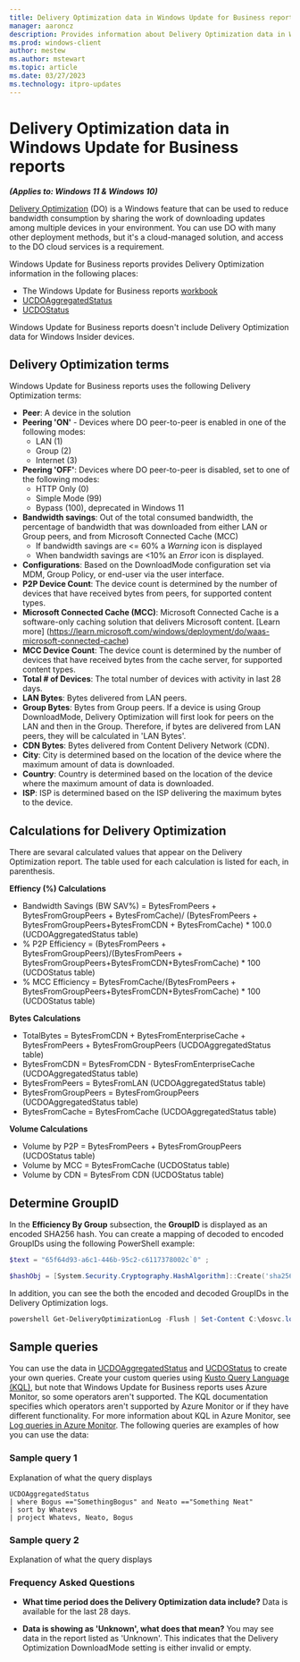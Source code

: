 ```yaml
---
title: Delivery Optimization data in Windows Update for Business reports
manager: aaroncz
description: Provides information about Delivery Optimization data in Windows Update for Business reports 
ms.prod: windows-client
author: mestew
ms.author: mstewart
ms.topic: article
ms.date: 03/27/2023
ms.technology: itpro-updates
---
```


# Delivery Optimization data in Windows Update for Business reports
<!--7715481-->
***(Applies to: Windows 11 & Windows 10)***

[Delivery Optimization](../do/waas-delivery-optimization.md) (DO) is a Windows feature that can be used to reduce bandwidth consumption by sharing the work of downloading updates among multiple devices in your environment. You can use DO with many other deployment methods, but it's a cloud-managed solution, and access to the DO cloud services is a requirement. 

Windows Update for Business reports provides Delivery Optimization information in the following places:
- The Windows Update for Business reports [workbook](wufb-reports-workbook.md)
- [UCDOAggregatedStatus](wufb-reports-schema-ucdoaggregatedstatus.md)
- [UCDOStatus](wufb-reports-schema-ucdostatus.md)

Windows Update for Business reports doesn't include Delivery Optimization data for Windows Insider devices. 

## Delivery Optimization terms

Windows Update for Business reports uses the following Delivery Optimization terms:

- **Peer**: A device in the solution
- **Peering 'ON'** - Devices where DO peer-to-peer is enabled in one of the following modes:
   - LAN (1)
   - Group (2)
   - Internet (3)
- **Peering 'OFF'**: Devices where DO peer-to-peer is disabled, set to one of the following modes:
   - HTTP Only (0)
   - Simple Mode (99)
   - Bypass (100), deprecated in Windows 11
- **Bandwidth savings**: Out of the total consumed bandwidth, the percentage of bandwidth that was downloaded from either LAN or Group peers, and from Microsoft Connected Cache (MCC)
   - If bandwidth savings are <= 60% a *Warning* icon is displayed
   - When bandwidth savings are <10% an *Error* icon is displayed.
- **Configurations**: Based on the DownloadMode configuration set via MDM, Group Policy, or end-user via the user interface.
- **P2P Device Count**: The device count is determined by the number of devices that have received bytes from peers, for supported content types.
- **Microsoft Connected Cache (MCC)**: Microsoft Connected Cache is a software-only caching solution that delivers Microsoft content. [Learn more] (https://learn.microsoft.com/windows/deployment/do/waas-microsoft-connected-cache)
- **MCC Device Count**: The device count is determined by the number of devices that have received bytes from the cache server, for supported content types.
- **Total # of Devices**: The total number of devices with activity in last 28 days.
- **LAN Bytes**: Bytes delivered from LAN peers.
- **Group Bytes**: Bytes from Group peers. If a device is using Group DownloadMode, Delivery Optimization will first look for peers on the LAN and then in the Group. Therefore, if bytes are delivered from LAN peers, they will be calculated in 'LAN Bytes'.
- **CDN Bytes**: Bytes delivered from Content Delivery Network (CDN).
- **City**: City is determined based on the location of the device where the maximum amount of data is downloaded.
- **Country**: Country is determined based on the location of the device where the maximum amount of data is downloaded.
- **ISP**: ISP is determined based on the ISP delivering the maximum bytes to the device.

## Calculations for Delivery Optimization
There are sevaral calculated values that appear on the Delivery Optimization report. The table used for each calculation is listed for each, in parenthesis.

**Effiency (%) Calculations** 
- Bandwidth Savings (BW SAV%) = BytesFromPeers + BytesFromGroupPeers + BytesFromCache)/
(BytesFromPeers + BytesFromGroupPeers+BytesFromCDN + BytesFromCache) * 100.0 (UCDOAggregatedStatus table)
- % P2P Efficiency = (BytesFromPeers + BytesFromGroupPeers)/(BytesFromPeers + BytesFromGroupPeers+BytesFromCDN+BytesFromCache) * 100 (UCDOStatus table)
- % MCC Efficiency = BytesFromCache/(BytesFromPeers + BytesFromGroupPeers+BytesFromCDN+BytesFromCache) * 100 (UCDOStatus table)

**Bytes Calculations** 
- TotalBytes = BytesFromCDN + BytesFromEnterpriseCache + BytesFromPeers + BytesFromGroupPeers (UCDOAggregatedStatus table)
- BytesFromCDN = BytesFromCDN - BytesFromEnterpriseCache (UCDOAggregatedStatus table)
- BytesFromPeers = BytesFromLAN (UCDOAggregatedStatus table)
- BytesFromGroupPeers = BytesFromGroupPeers (UCDOAggregatedStatus table)
- BytesFromCache = BytesFromCache (UCDOAggregatedStatus table)

**Volume Calculations**
- Volume by P2P = BytesFromPeers + BytesFromGroupPeers (UCDOStatus table)
- Volume by MCC = BytesFromCache (UCDOStatus table)
- Volume by CDN = BytesFrom CDN (UCDOStatus table)

## Determine GroupID

In the **Efficiency By Group** subsection, the **GroupID** is displayed as an encoded SHA256 hash. You can create a mapping of decoded to encoded GroupIDs using the following PowerShell example:

```powershell
$text = "65f64d93-a6c1-446b-95c2-c6117378002c`0" ;

$hashObj = [System.Security.Cryptography.HashAlgorithm]::Create('sha256') ; $dig = $hashObj.ComputeHash([System.Text.Encoding]::Unicode.GetBytes($text)) ; $digB64 = [System.Convert]::ToBase64String($dig) ; Write-Host "$text ==> $digB64"
```
In addition, you can see the both the encoded and decoded GroupIDs in the Delivery Optimization logs. 

```powershell
powershell Get-DeliveryOptimizationLog -Flush | Set-Content C:\dosvc.log
```
## Sample queries

You can use the data in [UCDOAggregatedStatus](wufb-reports-schema-ucdoaggregatedstatus.md)
and [UCDOStatus](wufb-reports-schema-ucdostatus.md) to create your own queries. Create your custom queries using [Kusto Query Language (KQL)](/azure/data-explorer/kusto/query/), but note that Windows Update for Business reports uses Azure Monitor, so some operators aren't supported. The KQL documentation specifies which operators aren't supported by Azure Monitor or if they have different functionality. For more information about KQL in Azure Monitor, see [Log queries in Azure Monitor](/azure/azure-monitor/logs/log-query-overview). The following queries are examples of how you can use the data:

### Sample query 1

Explanation of what the query displays

```kusto
UCDOAggregatedStatus
| where Bogus =="SomethingBogus" and Neato =="Something Neat"
| sort by Whatevs
| project Whatevs, Neato, Bogus
```


### Sample query 2

Explanation of what the query displays


### Frequency Asked Questions

- **What time period does the Delivery Optimization data include?**
Data is available for the last 28 days.

- **Data is showing as 'Unknown', what does that mean?**
You may see data in the report listed as 'Unknown'. This indicates that the Delivery Optimization DownloadMode setting is either invalid or empty.

